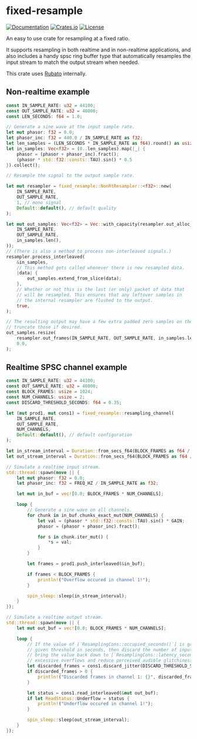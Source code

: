 # fixed-resample

[![Documentation](https://docs.rs/fixed-resample/badge.svg)](https://docs.rs/fixed-resample)
[![Crates.io](https://img.shields.io/crates/v/fixed-resample.svg)](https://crates.io/crates/fixed-resample)
[![License](https://img.shields.io/crates/l/fixed-resample.svg)](https://github.com/MeadowlarkDAW/fixed-resample/blob/main/LICENSE)

An easy to use crate for resampling at a fixed ratio.

It supports resampling in both realtime and in non-realtime applications, and also includes a handy spsc ring buffer type that automatically resamples the input stream to match the output stream when needed.

This crate uses [Rubato](https://github.com/henquist/rubato) internally.

## Non-realtime example

```rust
const IN_SAMPLE_RATE: u32 = 44100;
const OUT_SAMPLE_RATE: u32 = 48000;
const LEN_SECONDS: f64 = 1.0;

// Generate a sine wave at the input sample rate.
let mut phasor: f32 = 0.0;
let phasor_inc: f32 = 440.0 / IN_SAMPLE_RATE as f32;
let len_samples = (LEN_SECONDS * IN_SAMPLE_RATE as f64).round() as usize;
let in_samples: Vec<f32> = (0..len_samples).map(|_| {
    phasor = (phasor + phasor_inc).fract();
    (phasor * std::f32::consts::TAU).sin() * 0.5
}).collect();

// Resample the signal to the output sample rate.

let mut resampler = fixed_resample::NonRtResampler::<f32>::new(
    IN_SAMPLE_RATE,
    OUT_SAMPLE_RATE,
    1, // mono signal
    Default::default(), // default quality
);

let mut out_samples: Vec<f32> = Vec::with_capacity(resampler.out_alloc_frames(
    IN_SAMPLE_RATE,
    OUT_SAMPLE_RATE,
    in_samples.len(),
));
// (There is also a method to process non-interleaved signals.)
resampler.process_interleaved(
    &in_samples,
    // This method gets called whenever there is new resampled data.
    |data| {
        out_samples.extend_from_slice(data);
    },
    // Whether or not this is the last (or only) packet of data that
    // will be resampled. This ensures that any leftover samples in
    // the internal resampler are flushed to the output.
    true,
);

// The resulting output may have a few extra padded zero samples on the end, so
// truncate those if desired.
out_samples.resize(
    resampler.out_frames(IN_SAMPLE_RATE, OUT_SAMPLE_RATE, in_samples.len()),
    0.0,
);
```

## Realtime SPSC channel example

```rust
const IN_SAMPLE_RATE: u32 = 44100;
const OUT_SAMPLE_RATE: u32 = 48000;
const BLOCK_FRAMES: usize = 1024;
const NUM_CHANNELS: usize = 2;
const DISCARD_THRESHOLD_SECONDS: f64 = 0.35;

let (mut prod1, mut cons1) = fixed_resample::resampling_channel(
    IN_SAMPLE_RATE,
    OUT_SAMPLE_RATE,
    NUM_CHANNELS,
    Default::default(), // default configuration
);

let in_stream_interval = Duration::from_secs_f64(BLOCK_FRAMES as f64 / IN_SAMPLE_RATE as f64);
let out_stream_interval = Duration::from_secs_f64(BLOCK_FRAMES as f64 / OUT_SAMPLE_RATE as f64);

// Simulate a realtime input stream.
std::thread::spawn(move || {
    let mut phasor: f32 = 0.0;
    let phasor_inc: f32 = FREQ_HZ / IN_SAMPLE_RATE as f32;

    let mut in_buf = vec![0.0; BLOCK_FRAMES * NUM_CHANNELS];

    loop {
        // Generate a sine wave on all channels.
        for chunk in in_buf.chunks_exact_mut(NUM_CHANNELS) {
            let val = (phasor * std::f32::consts::TAU).sin() * GAIN;
            phasor = (phasor + phasor_inc).fract();

            for s in chunk.iter_mut() {
                *s = val;
            }
        }

        let frames = prod1.push_interleaved(&in_buf);

        if frames < BLOCK_FRAMES {
            println!("Overflow occured in channel 1!");
        }

        spin_sleep::sleep(in_stream_interval);
    }
});

// Simulate a realtime output stream.
std::thread::spawn(move || {
    let mut out_buf = vec![0.0; BLOCK_FRAMES * NUM_CHANNELS];

    loop {
        // If the value of [`ResamplingCons::occupied_seconds()`] is greater than the
        // given threshold in seconds, then discard the number of input frames needed to
        // bring the value back down to [`ResamplingCons::latency_seconds()`] to avoid
        // excessive overflows and reduce perceived audible glitchiness.
        let discarded_frames = cons1.discard_jitter(DISCARD_THRESHOLD_SECONDS);
        if discarded_frames > 0 {
            println!("Discarded frames in channel 1: {}", discarded_frames);
        }

        let status = cons1.read_interleaved(&mut out_buf);
        if let ReadStatus::Underflow = status {
            println!("Underflow occured in channel 1!");
        }

        spin_sleep::sleep(out_stream_interval);
    }
});
```